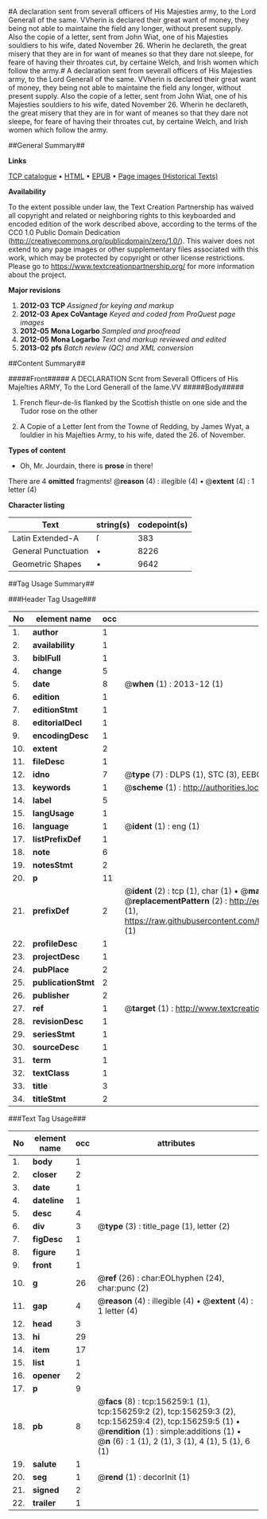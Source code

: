 #A declaration sent from severall officers of His Majesties army, to the Lord Generall of the same. VVherin is declared their great want of money, they being not able to maintaine the field any longer, without present supply. Also the copie of a letter, sent from John Wiat, one of his Majesties souldiers to his wife, dated November 26. Wherin he declareth, the great misery that they are in for want of meanes so that they dare not sleepe, for feare of having their throates cut, by certaine Welch, and Irish women which follow the army.#
A declaration sent from severall officers of His Majesties army, to the Lord Generall of the same. VVherin is declared their great want of money, they being not able to maintaine the field any longer, without present supply. Also the copie of a letter, sent from John Wiat, one of his Majesties souldiers to his wife, dated November 26. Wherin he declareth, the great misery that they are in for want of meanes so that they dare not sleepe, for feare of having their throates cut, by certaine Welch, and Irish women which follow the army.

##General Summary##

**Links**

[TCP catalogue](http://www.ota.ox.ac.uk/tcp/)  • 
[HTML](http://tei.it.ox.ac.uk/tcp/Texts-HTML/free/A82/A82255.html)  • 
[EPUB](http://tei.it.ox.ac.uk/tcp/Texts-EPUB/free/A82/A82255.epub) • 
[Page images (Historical Texts)](https://historicaltexts.jisc.ac.uk/eebo-99872541e)

**Availability**

To the extent possible under law, the Text Creation Partnership has waived all copyright and related or neighboring rights to this keyboarded and encoded edition of the work described above, according to the terms of the CC0 1.0 Public Domain Dedication (http://creativecommons.org/publicdomain/zero/1.0/). This waiver does not extend to any page images or other supplementary files associated with this work, which may be protected by copyright or other license restrictions. Please go to https://www.textcreationpartnership.org/ for more information about the project.

**Major revisions**

1. __2012-03__ __TCP__ *Assigned for keying and markup*
1. __2012-03__ __Apex CoVantage__ *Keyed and coded from ProQuest page images*
1. __2012-05__ __Mona Logarbo__ *Sampled and proofread*
1. __2012-05__ __Mona Logarbo__ *Text and markup reviewed and edited*
1. __2013-02__ __pfs__ *Batch review (QC) and XML conversion*

##Content Summary##

#####Front#####
A DECLARATION Scnt from Severall Officers of His Majeſties ARMY, To the Lord Generall of the ſame.VV
#####Body#####

1. French fleur-de-lis flanked by the Scottish thistle on one side and the Tudor rose on the other

1. A Copie of a Letter ſent from the Towne of Redding, by James Wyat, a ſouldier in his Majeſties Army, to his wife, dated the 26. of November.

**Types of content**

  * Oh, Mr. Jourdain, there is **prose** in there!

There are 4 **omitted** fragments! 
 @__reason__ (4) : illegible (4)  •  @__extent__ (4) : 1 letter (4)

**Character listing**


|Text|string(s)|codepoint(s)|
|---|---|---|
|Latin Extended-A|ſ|383|
|General Punctuation|•|8226|
|Geometric Shapes|▪|9642|

##Tag Usage Summary##

###Header Tag Usage###

|No|element name|occ|attributes|
|---|---|---|---|
|1.|__author__|1||
|2.|__availability__|1||
|3.|__biblFull__|1||
|4.|__change__|5||
|5.|__date__|8| @__when__ (1) : 2013-12 (1)|
|6.|__edition__|1||
|7.|__editionStmt__|1||
|8.|__editorialDecl__|1||
|9.|__encodingDesc__|1||
|10.|__extent__|2||
|11.|__fileDesc__|1||
|12.|__idno__|7| @__type__ (7) : DLPS (1), STC (3), EEBO-CITATION (1), PROQUEST (1), VID (1)|
|13.|__keywords__|1| @__scheme__ (1) : http://authorities.loc.gov/ (1)|
|14.|__label__|5||
|15.|__langUsage__|1||
|16.|__language__|1| @__ident__ (1) : eng (1)|
|17.|__listPrefixDef__|1||
|18.|__note__|6||
|19.|__notesStmt__|2||
|20.|__p__|11||
|21.|__prefixDef__|2| @__ident__ (2) : tcp (1), char (1)  •  @__matchPattern__ (2) : ([0-9\-]+):([0-9IVX]+) (1), (.+) (1)  •  @__replacementPattern__ (2) : http://eebo.chadwyck.com/downloadtiff?vid=$1&page=$2 (1), https://raw.githubusercontent.com/textcreationpartnership/Texts/master/tcpchars.xml#$1 (1)|
|22.|__profileDesc__|1||
|23.|__projectDesc__|1||
|24.|__pubPlace__|2||
|25.|__publicationStmt__|2||
|26.|__publisher__|2||
|27.|__ref__|1| @__target__ (1) : http://www.textcreationpartnership.org/docs/. (1)|
|28.|__revisionDesc__|1||
|29.|__seriesStmt__|1||
|30.|__sourceDesc__|1||
|31.|__term__|1||
|32.|__textClass__|1||
|33.|__title__|3||
|34.|__titleStmt__|2||


###Text Tag Usage###

|No|element name|occ|attributes|
|---|---|---|---|
|1.|__body__|1||
|2.|__closer__|2||
|3.|__date__|1||
|4.|__dateline__|1||
|5.|__desc__|4||
|6.|__div__|3| @__type__ (3) : title_page (1), letter (2)|
|7.|__figDesc__|1||
|8.|__figure__|1||
|9.|__front__|1||
|10.|__g__|26| @__ref__ (26) : char:EOLhyphen (24), char:punc (2)|
|11.|__gap__|4| @__reason__ (4) : illegible (4)  •  @__extent__ (4) : 1 letter (4)|
|12.|__head__|3||
|13.|__hi__|29||
|14.|__item__|17||
|15.|__list__|1||
|16.|__opener__|2||
|17.|__p__|9||
|18.|__pb__|8| @__facs__ (8) : tcp:156259:1 (1), tcp:156259:2 (2), tcp:156259:3 (2), tcp:156259:4 (2), tcp:156259:5 (1)  •  @__rendition__ (1) : simple:additions (1)  •  @__n__ (6) : 1 (1), 2 (1), 3 (1), 4 (1), 5 (1), 6 (1)|
|19.|__salute__|1||
|20.|__seg__|1| @__rend__ (1) : decorInit (1)|
|21.|__signed__|2||
|22.|__trailer__|1||
